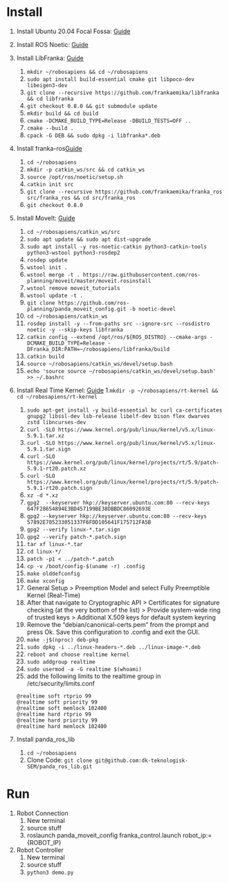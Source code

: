 # Install
1. Install Ubuntu 20.04 Focal Fossa: [Guide](https://ubuntu.com/tutorials/install-ubuntu-desktop)
1. Install ROS Noetic: [Guide](https://wiki.ros.org/noetic/Installation/Ubuntu)
1. Install LibFranka: [Guide](https://frankaemika.github.io/docs/installation_linux.html#building-libfranka)
    1. ```mkdir ~/robosapiens && cd ~/robosapiens```
    1. ```sudo apt install build-essential cmake git libpoco-dev libeigen3-dev```
    1. ```git clone --recursive https://github.com/frankaemika/libfranka && cd libfranka```
    1. ```git checkout 0.8.0 && git submodule update```
    1. ```mkdir build && cd build```
    1. ```cmake -DCMAKE_BUILD_TYPE=Release -DBUILD_TESTS=OFF ..```
    1. ```cmake --build .```
    1. ```cpack -G DEB && sudo dpkg -i libfranka*.deb```

1. Install franka-ros[Guide](https://frankaemika.github.io/docs/installation_linux.html#building-the-ros-packages)
    1. ```cd ~/robosapiens```
    1. ```mkdir -p catkin_ws/src && cd catkin_ws```
    1. ```source /opt/ros/noetic/setup.sh```
    1. ```catkin init src```
    1. ```git clone --recursive https://github.com/frankaemika/franka_ros src/franka_ros && cd src/franka_ros```
    1. ```git checkout 0.8.0```
    <!-- 1. ```catkin_make -DCMAKE_BUILD_TYPE=Release -DFranka_DIR:PATH=~/robosapiens/libfranka/build``` -->

1. Install MoveIt: [Guide](https://ros-planning.github.io/moveit_tutorials/doc/getting_started/getting_started.html)
    1. ```cd ~/robosapiens/catkin_ws/src```
    1. ```sudo apt update && sudo apt dist-upgrade```
    1. ```sudo apt install -y ros-noetic-catkin python3-catkin-tools python3-wstool python3-rosdep2```
    1. ```rosdep update```
    1. ```wstool init .```
    1. ```wstool merge -t . https://raw.githubusercontent.com/ros-planning/moveit/master/moveit.rosinstall```
    1. ```wstool remove moveit_tutorials```
    1. ```wstool update -t .```
    1. ```git clone https://github.com/ros-planning/panda_moveit_config.git -b noetic-devel```
    1. ```cd ~/robosapiens/catkin_ws```
    1. ```rosdep install -y --from-paths src --ignore-src --rosdistro noetic -y --skip-keys libfranka```
    1. ```catkin config --extend /opt/ros/${ROS_DISTRO} --cmake-args -DCMAKE_BUILD_TYPE=Release -DFranka_DIR:PATH=~/robosapiens/libfranka/build```
    1. ```catkin build```
    1. ```source ~/robosapiens/catkin_ws/devel/setup.bash```
    1. ```echo 'source source ~/robosapiens/catkin_ws/devel/setup.bash' >> ~/.bashrc```

1. Install Real Time Kernel: [Guide](https://frankaemika.github.io/docs/installation_linux.html#setting-up-the-real-time-kernel)
    1.```mkdir -p ~/robosapiens/rt-kernel && cd ~/robosapiens/rt-kernel``` 
    1. ```sudo apt-get install -y build-essential bc curl ca-certificates gnupg2 libssl-dev lsb-release libelf-dev bison flex dwarves zstd libncurses-dev```
    1. ```curl -SLO https://www.kernel.org/pub/linux/kernel/v5.x/linux-5.9.1.tar.xz```
    1. ```curl -SLO https://www.kernel.org/pub/linux/kernel/v5.x/linux-5.9.1.tar.sign```
    1. ```curl -SLO https://www.kernel.org/pub/linux/kernel/projects/rt/5.9/patch-5.9.1-rt20.patch.xz```
    1. ```curl -SLO https://www.kernel.org/pub/linux/kernel/projects/rt/5.9/patch-5.9.1-rt20.patch.sign```
    1. ```xz -d *.xz```
    1. ```gpg2  --keyserver hkp://keyserver.ubuntu.com:80 --recv-keys 647F28654894E3BD457199BE38DBBDC86092693E```
    1. ```gpg2 --keyserver hkp://keyserver.ubuntu.com:80 --recv-keys 57892E705233051337F6FDD105641F175712FA5B```
    1. ```gpg2 --verify linux-*.tar.sign```
    1. ```gpg2 --verify patch-*.patch.sign```
    1. ```tar xf linux-*.tar```
    1. ```cd linux-*/```
    1. ```patch -p1 < ../patch-*.patch```
    1. ```cp -v /boot/config-$(uname -r) .config```
    1. ```make olddefconfig```
    1. ```make xconfig```
    1. General Setup > Preemption Model and select Fully Preemptible Kernel (Real-Time)
    1. After that navigate to Cryptographic API > Certificates for signature checking (at the very bottom of the list) > Provide system-wide ring of trusted keys > Additional X.509 keys for default system keyring
    1. Remove the “debian/canonical-certs.pem” from the prompt and press Ok. Save this configuration to .config and exit the GUI.
    1. ```make -j$(nproc) deb-pkg```
    1. ```sudo dpkg -i ../linux-headers-*.deb ../linux-image-*.deb```
    1. ```reboot and choose realtime kernel```
    1. ```sudo addgroup realtime```
    1. ```sudo usermod -a -G realtime $(whoami)```
    1. add the following limits to the realtime group in /etc/security/limits.conf
    ```
    @realtime soft rtprio 99
    @realtime soft priority 99
    @realtime soft memlock 102400
    @realtime hard rtprio 99
    @realtime hard priority 99
    @realtime hard memlock 102400
    ```

1. Install panda_ros_lib
    1. ```cd ~/robosapiens```
    1. Clone Code: ```git clone git@github.com:dk-teknologisk-SEM/panda_ros_lib.git```

# Run
1. Robot Connection
    1. New terminal
    1. source stuff
    1. roslaunch panda_moveit_config franka_control.launch robot_ip:={ROBOT_IP}
1. Robot Controller
    1. New terminal
    1. source stuff
    1. ```python3 demo.py```
